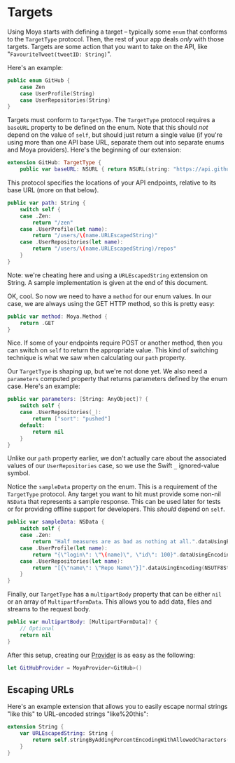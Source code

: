 Targets
=======

Using Moya starts with defining a target – typically some `enum` that conforms 
to the `TargetType` protocol. Then, the rest of your app deals *only* with 
those targets. Targets are some action that you want to take on the API, 
like "`FavouriteTweet(tweetID: String)`". 

Here's an example:

```swift
public enum GitHub {
    case Zen
    case UserProfile(String)
    case UserRepositories(String)
}
```

Targets must conform to `TargetType`. The `TargetType` protocol requires a 
`baseURL` property to be defined on the enum. Note that this should *not* depend 
on the value of `self`, but should just return a single value (if you're using 
more than one API base URL, separate them out into separate enums and Moya 
providers). Here's the beginning of our extension:

```swift
extension GitHub: TargetType {
    public var baseURL: NSURL { return NSURL(string: "https://api.github.com")! }
```

This protocol specifies the locations of 
your API endpoints, relative to its base URL (more on that below). 

```swift
public var path: String {
    switch self {
    case .Zen:
        return "/zen"
    case .UserProfile(let name):
        return "/users/\(name.URLEscapedString)"
    case .UserRepositories(let name):
        return "/users/\(name.URLEscapedString)/repos"
    }
}
```

Note: we're cheating here and using a `URLEscapedString` extension on String. 
A sample implementation is given at the end of this document. 

OK, cool. So now we need to have a `method` for our enum values. In our case, we
are always using the GET HTTP method, so this is pretty easy:

```swift
public var method: Moya.Method {
    return .GET
}
```

Nice. If some of your endpoints require POST or another method, then you can switch
on `self` to return the appropriate value. This kind of switching technique is what 
we saw when calculating our `path` property.

Our `TargetType` is shaping up, but we're not done yet. We also need a `parameters`
computed property that returns parameters defined by the enum case. Here's an example:

```swift
public var parameters: [String: AnyObject]? {
    switch self {
    case .UserRepositories(_):
        return ["sort": "pushed"]
    default:
        return nil
    }
}
```

Unlike our `path` property earlier, we don't actually care about the associated values
of our `UserRepositories` case, so we use the Swift `_` ignored-value symbol.

Notice the `sampleData` property on the enum. This is a requirement of 
the `TargetType` protocol. Any target you want to hit must provide some non-nil
`NSData` that represents a sample response. This can be used later for tests or
for providing offline support for developers. This *should* depend on `self`. 

```swift
public var sampleData: NSData {
    switch self {
    case .Zen:
        return "Half measures are as bad as nothing at all.".dataUsingEncoding(NSUTF8StringEncoding)!
    case .UserProfile(let name):
        return "{\"login\": \"\(name)\", \"id\": 100}".dataUsingEncoding(NSUTF8StringEncoding)!
    case .UserRepositories(let name):
        return "[{\"name\": \"Repo Name\"}]".dataUsingEncoding(NSUTF8StringEncoding)!
    }
}
```

Finally, our `TargetType` has a `multipartBody` property that can be either 
`nil` or an array of `MultipartFormData`. This allows you to add data, 
files and streams to the request body.

```swift
public var multipartBody: [MultipartFormData]? {
	// Optional
	return nil
}
```

After this setup, creating our [Provider](Providers.md) is as easy as the following:

```swift
let GitHubProvider = MoyaProvider<GitHub>()
```

Escaping URLs
-------------

Here's an example extension that allows you to easily escape normal strings 
"like this" to URL-encoded strings "like%20this":

```swift
extension String {
    var URLEscapedString: String {
        return self.stringByAddingPercentEncodingWithAllowedCharacters(NSCharacterSet.URLHostAllowedCharacterSet())!
    }
}
```
